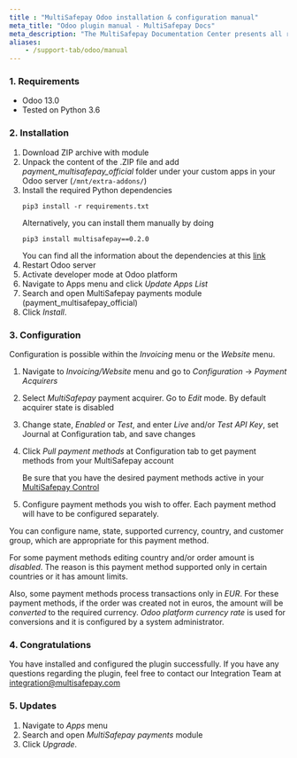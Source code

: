 ```yaml
---
title : "MultiSafepay Odoo installation & configuration manual"
meta_title: "Odoo plugin manual - MultiSafepay Docs"
meta_description: "The MultiSafepay Documentation Center presents all relevant information about our Plugins and API. You can also find support pages for payment methods, tools and general questions as well as the contact details of our Support and Integration Teams."
aliases:
    - /support-tab/odoo/manual
---
```


### 1. Requirements
- Odoo 13.0
- Tested on Python 3.6

### 2. Installation
1. Download ZIP archive with module
2. Unpack the content of the .ZIP file and add _payment_multisafepay_official_ folder under your custom apps in your Odoo server
   (`/mnt/extra-addons/`)
3. Install the required Python dependencies
    ```shell
    pip3 install -r requirements.txt
    ```
    Alternatively, you can install them manually by doing
    ```shell
    pip3 install multisafepay==0.2.0
    ```
    You can find all the information about the dependencies at this [link](https://pypi.org/project/multisafepay)
4.  Restart Odoo server
5.  Activate developer mode at Odoo platform
6.  Navigate to Apps menu and click _Update Apps List_
7.  Search and open MultiSafepay payments module (payment_multisafepay_official)
8.  Click _Install_.


### 3. Configuration
Configuration is possible within the _Invoicing_ menu or the _Website_ menu.
1.  Navigate to _Invoicing/Website_ menu and go to _Configuration_ -> _Payment Acquirers_
2.  Select _MultiSafepay_ payment acquirer. Go to _Edit_ mode. By default acquirer state is disabled
3.  Change state, _Enabled_ or _Test_, and enter _Live_ and/or _Test_ _API Key_, set Journal at Configuration tab, and save changes
4.  Click _Pull payment methods_ at Configuration tab to get payment methods from your MultiSafepay account
    
    Be sure that you have the desired payment methods active in your [MultiSafepay Control](https://testmerchant.multisafepay.com)
5.  Configure payment methods you wish to offer. Each payment method will have to be configured separately. 
    
You can configure name, state, supported currency, country, and customer group, which are appropriate for this payment method.

For some payment methods editing country and/or order amount is _disabled_. The reason is this payment method supported 
only in certain countries or it has amount limits.

Also, some payment methods process transactions only in _EUR_. 
For these payment methods, if the order was created not in euros, the amount will be _converted_ to the required currency. 
_Odoo platform currency rate_ is used for conversions and it is configured by a system administrator.

### 4. Congratulations
You have installed and configured the plugin successfully. If you have any questions regarding the plugin, feel free to contact our Integration Team at <integration@multisafepay.com>

### 5. Updates 
1.  Navigate to _Apps_ menu
2.  Search and open _MultiSafepay payments_ module
3.  Click _Upgrade_.

